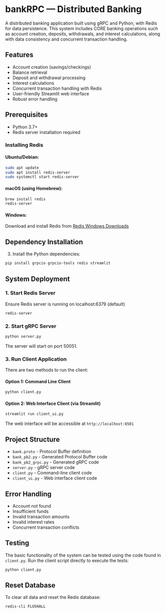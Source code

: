 # bankRPC — Distributed Banking

A distributed banking application built using gRPC and Python, with Redis for data persistence. This system includes CORE banking operations such as account creation, deposits, withdrawals, and interest calculations, along with data consistency and concurrent transaction handling.

## Features

- Account creation (savings/checkings)
- Balance retrieval
- Deposit and withdrawal processing
- Interest calculations
- Concurrent transaction handling with Redis
- User-friendly Streamlit web interface
- Robust error handling

## Prerequisites

- Python 3.7+
- Redis server installation required

### Installing Redis

#### Ubuntu/Debian:

```bash
sudo apt update
sudo apt install redis-server
sudo systemctl start redis-server
```

#### macOS (using Homebrew):

```bash
brew install redis
redis-server
```

#### Windows:

Download and install Redis from [Redis Windows Downloads](https://github.com/microsoftarchive/redis/releases)

## Dependency Installation

3. Install the Python dependencies:

```bash
pip install grpcio grpcio-tools redis streamlit
```

## System Deployment

### 1. Start Redis Server

Ensure Redis server is running on localhost:6379 (default)

```bash
redis-server
```

### 2. Start gRPC Server

```bash
python server.py
```

The server will start on port 50051.

### 3. Run Client Application

There are two methods to run the client:

#### Option 1: Command Line Client

```bash
python client.py
```

#### Option 2: Web Interface Client (via Streamlit)

```bash
streamlit run client_ui.py
```

The web interface will be accessible at `http://localhost:8501`

## Project Structure

- `bank.proto` - Protocol Buffer definition
- `bank_pb2.py` - Generated Protocol Buffer code
- `bank_pb2_grpc.py` - Generated gRPC code
- `server.py` - gRPC server code
- `client.py` - Command-line client code
- `client_ui.py` - Web interface client code

## Error Handling

- Account not found
- Insufficient funds
- Invalid transaction amounts
- Invalid interest rates
- Concurrent transaction conflicts

## Testing

The basic functionality of the system can be tested using the code found in `client.py`. Run the client script directly to execute the tests:

```bash
python client.py
```

## Reset Database

To clear all data and reset the Redis database:

```bash
redis-cli FLUSHALL
```
